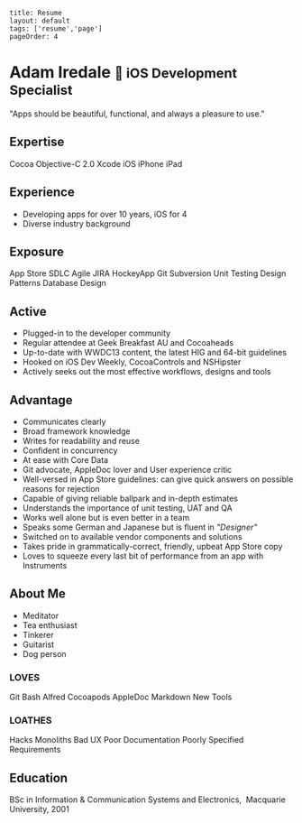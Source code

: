 ```
title: Resume
layout: default
tags: ['resume','page']
pageOrder: 4
```
<h1>Adam Iredale <small> iOS Development Specialist</small></h1>

<p class="lead">"Apps should be beautiful, functional, and always a pleasure to use."</p>
  
  
## Expertise

<span class="label label-primary">Cocoa</span>
<span class="label label-primary">Objective-C 2.0</span>
<span class="label label-primary">Xcode</span>
<span class="label label-primary">iOS</span>
<span class="label label-primary">iPhone</span>
<span class="label label-primary">iPad</span>

## Experience

- Developing apps for over 10 years, iOS for 4
- Diverse industry background

## Exposure

<span class="label label-primary">App Store</span>
<span class="label label-primary">SDLC</span>
<span class="label label-primary">Agile</span>
<span class="label label-primary">JIRA</span>
<span class="label label-primary">HockeyApp</span>
<span class="label label-primary">Git</span>
<span class="label label-primary">Subversion</span>
<span class="label label-primary">Unit Testing</span>
<span class="label label-primary">Design Patterns</span>
<span class="label label-primary">Database Design</span>

## Active

- Plugged-in to the developer community
- Regular attendee at Geek Breakfast AU and Cocoaheads
- Up-to-date with WWDC13 content, the latest HIG and 64-bit guidelines
- Hooked on iOS Dev Weekly, CocoaControls and NSHipster
- Actively seeks out the most effective workflows, designs and tools

## Advantage

- Communicates clearly
- Broad framework knowledge
- Writes for readability and reuse
- Confident in concurrency
- At ease with Core Data
- Git advocate, AppleDoc lover and User experience critic
- Well-versed in App Store guidelines: can give quick answers on possible reasons for rejection
- Capable of giving reliable ballpark and in-depth estimates
- Understands the importance of unit testing, UAT and QA
- Works well alone but is even better in a team
- Speaks some German and Japanese but is fluent in *"Designer"*
- Switched on to available vendor components and solutions
- Takes pride in grammatically-correct, friendly, upbeat App Store copy
- Loves to squeeze every last bit of performance from an app with Instruments

<div class="row">
<div class="col-md-6">
<h2>About Me</h2>
<ul>
	<li>Meditator</li>
	<li>Tea enthusiast</li>
	<li>Tinkerer</li>
	<li>Guitarist</li>
	<li>Dog person</li>
</ul>
</div>

<div class="col-md-6">
<div class="row">
<h3><span class="glyphicon glyphicon-heart"></span> LOVES</h3>

<span class="label label-primary">Git</span>
<span class="label label-primary">Bash</span>
<span class="label label-primary">Alfred</span>
<span class="label label-primary">Cocoapods</span>
<span class="label label-primary">AppleDoc</span>
<span class="label label-primary">Markdown</span>
<span class="label label-primary">New Tools</span>
</div>
<div class="row">
<h3><span class="glyphicon glyphicon-remove"></span> LOATHES</h3>

<span class="label label-default">Hacks</span>
<span class="label label-default">Monoliths</span>
<span class="label label-default">Bad UX</span>
<span class="label label-default">Poor Documentation</span>
<span class="label label-default">Poorly Specified Requirements</span>
</div>
</div>
</div>

## Education
BSc in Information & Communication Systems and Electronics,  Macquarie University, 2001
